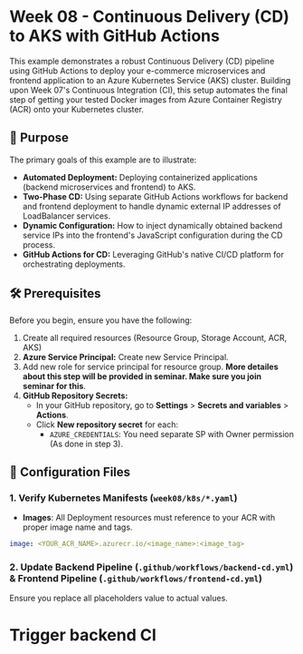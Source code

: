 # Week 08 - Continuous Delivery (CD) to AKS with GitHub Actions

This example demonstrates a robust Continuous Delivery (CD) pipeline using GitHub Actions to deploy your e-commerce microservices and frontend application to an Azure Kubernetes Service (AKS) cluster. Building upon Week 07's Continuous Integration (CI), this setup automates the final step of getting your tested Docker images from Azure Container Registry (ACR) onto your Kubernetes cluster.

## 🚀 Purpose

The primary goals of this example are to illustrate:

- **Automated Deployment:** Deploying containerized applications (backend microservices and frontend) to AKS.
- **Two-Phase CD:** Using separate GitHub Actions workflows for backend and frontend deployment to handle dynamic external IP addresses of LoadBalancer services.
- **Dynamic Configuration:** How to inject dynamically obtained backend service IPs into the frontend's JavaScript configuration during the CD process.
- **GitHub Actions for CD:** Leveraging GitHub's native CI/CD platform for orchestrating deployments.

## 🛠️ Prerequisites

Before you begin, ensure you have the following:

1. Create all required resources (Resource Group, Storage Account, ACR, AKS)
2. **Azure Service Principal:** Create new Service Principal.
3. Add new role for service principal for resource group. **More detailes about this step will be provided in seminar. Make sure you join seminar for this**.
4. **GitHub Repository Secrets:**
    - In your GitHub repository, go to **Settings** > **Secrets and variables** > **Actions**.
    - Click **New repository secret** for each:
      - `AZURE_CREDENTIALS`: You need separate SP with Owner permission (As done in step 3).

## 📝 Configuration Files

### 1. Verify Kubernetes Manifests (`week08/k8s/*.yaml`)

- **Images**: All Deployment resources must reference to your ACR with proper image name and tags.

```yaml
image: <YOUR_ACR_NAME>.azurecr.io/<image_name>:<image_tag>
```

### 2. Update Backend Pipeline (`.github/workflows/backend-cd.yml`) & Frontend Pipeline (`.github/workflows/frontend-cd.yml`)

Ensure you replace all placeholders value to actual values.
# Trigger backend CI
